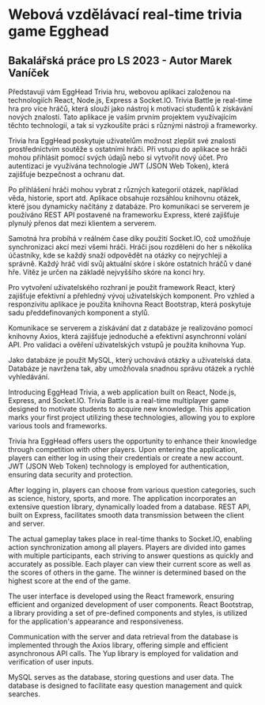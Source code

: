 # Webová vzdělávací real-time trivia game Egghead

## Bakalářská práce pro LS 2023 - Autor Marek Vaníček

Představuji vám EggHead Trivia hru, webovou aplikaci založenou na technologiích React, Node.js, Express a Socket.IO. Trivia Battle je real-time hra pro více hráčů, která slouží jako nástroj k motivaci studentů k získávání nových znalostí. Tato aplikace je vaším prvním projektem využívajícím těchto technologií, a tak si vyzkoušíte práci s různými nástroji a frameworky.

Trivia hra EggHead poskytuje uživatelům možnost zlepšit své znalosti prostřednictvím soutěže s ostatními hráči. Při vstupu do aplikace se hráči mohou přihlásit pomocí svých údajů nebo si vytvořit nový účet. Pro autentizaci je využívána technologie JWT (JSON Web Token), která zajišťuje bezpečnost a ochranu dat.

Po přihlášení hráči mohou vybrat z různých kategorií otázek, například věda, historie, sport atd. Aplikace obsahuje rozsáhlou knihovnu otázek, které jsou dynamicky načítány z databáze. Pro komunikaci se serverem je používáno REST API postavené na frameworku Express, které zajišťuje plynulý přenos dat mezi klientem a serverem.

Samotná hra probíhá v reálném čase díky použití Socket.IO, což umožňuje synchronizaci akcí mezi všemi hráči. Hráči jsou rozděleni do her s několika účastníky, kde se každý snaží odpovědět na otázky co nejrychleji a správně. Každý hráč vidí svůj aktuální skóre i skóre ostatních hráčů v dané hře. Vítěz je určen na základě nejvyššího skóre na konci hry.

Pro vytvoření uživatelského rozhraní je použit framework React, který zajišťuje efektivní a přehledný vývoj uživatelských komponent. Pro vzhled a responzivitu aplikace je použita knihovna React Bootstrap, která poskytuje sadu předdefinovaných komponent a stylů.

Komunikace se serverem a získávání dat z databáze je realizováno pomocí knihovny Axios, která zajišťuje jednoduché a efektivní asynchronní volání API. Pro validaci a ověření uživatelských vstupů je použita knihovna Yup.

Jako databáze je použit MySQL, který uchovává otázky a uživatelská data. Databáze je navržena tak, aby umožňovala snadnou správu otázek a rychlé vyhledávání.



Introducing EggHead Trivia, a web application built on React, Node.js, Express, and Socket.IO. Trivia Battle is a real-time multiplayer game designed to motivate students to acquire new knowledge. This application marks your first project utilizing these technologies, allowing you to explore various tools and frameworks.

Trivia hra EggHead offers users the opportunity to enhance their knowledge through competition with other players. Upon entering the application, players can either log in using their credentials or create a new account. JWT (JSON Web Token) technology is employed for authentication, ensuring data security and protection.

After logging in, players can choose from various question categories, such as science, history, sports, and more. The application incorporates an extensive question library, dynamically loaded from a database. REST API, built on Express, facilitates smooth data transmission between the client and server.

The actual gameplay takes place in real-time thanks to Socket.IO, enabling action synchronization among all players. Players are divided into games with multiple participants, each striving to answer questions as quickly and accurately as possible. Each player can view their current score as well as the scores of others in the game. The winner is determined based on the highest score at the end of the game.

The user interface is developed using the React framework, ensuring efficient and organized development of user components. React Bootstrap, a library providing a set of pre-defined components and styles, is utilized for the application's appearance and responsiveness.

Communication with the server and data retrieval from the database is implemented through the Axios library, offering simple and efficient asynchronous API calls. The Yup library is employed for validation and verification of user inputs.

MySQL serves as the database, storing questions and user data. The database is designed to facilitate easy question management and quick searches.




